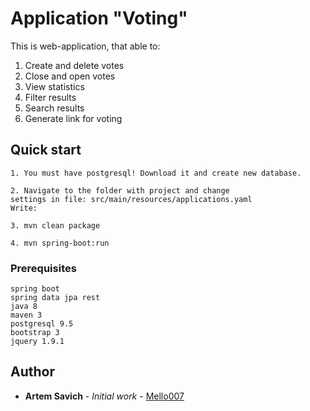# Application "Voting"

This is web-application, that able to:
1. Create and delete votes
2. Close and open votes
3. View statistics
4. Filter results
5. Search results
6. Generate link for voting

## Quick start

```
1. You must have postgresql! Download it and create new database. 

2. Navigate to the folder with project and change
settings in file: src/main/resources/applications.yaml
Write: 
    
3. mvn clean package

4. mvn spring-boot:run
```




### Prerequisites


```
spring boot
spring data jpa rest
java 8
maven 3
postgresql 9.5
bootstrap 3
jquery 1.9.1
```

## Author

* **Artem Savich** - *Initial work* - [Mello007](https://github.com/Mello007)